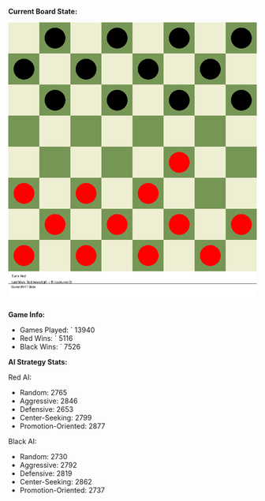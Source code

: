 
**Current Board State:**  
<!-- START_GIF -->
![Checkers Game](./checkers_game.gif)
<!-- END_GIF -->

**Game Info:**  
- Games Played: `<!-- GAMES_PLAYED --> 13940
- Red Wins: `<!-- RED_WINS --> 5116
- Black Wins: `<!-- BLACK_WINS --> 7526

<!-- AI_STATS -->
**AI Strategy Stats:**

Red AI:
- Random: 2765
- Aggressive: 2846
- Defensive: 2653
- Center-Seeking: 2799
- Promotion-Oriented: 2877

Black AI:
- Random: 2730
- Aggressive: 2792
- Defensive: 2819
- Center-Seeking: 2862
- Promotion-Oriented: 2737
